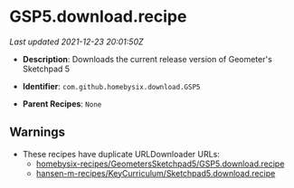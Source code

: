 # GSP5.download.recipe

_Last updated 2021-12-23 20:01:50Z_

- **Description**: Downloads the current release version of Geometer's Sketchpad 5

- **Identifier**: `com.github.homebysix.download.GSP5`

- **Parent Recipes**: `None`


## Warnings

- These recipes have duplicate URLDownloader URLs:
    - [homebysix-recipes/GeometersSketchpad5/GSP5.download.recipe](/autopkg-dupe-tracker/homebysix-recipes/GeometersSketchpad5/GSP5.download.recipe)
    - [hansen-m-recipes/KeyCurriculum/Sketchpad5.download.recipe](/autopkg-dupe-tracker/hansen-m-recipes/KeyCurriculum/Sketchpad5.download.recipe)